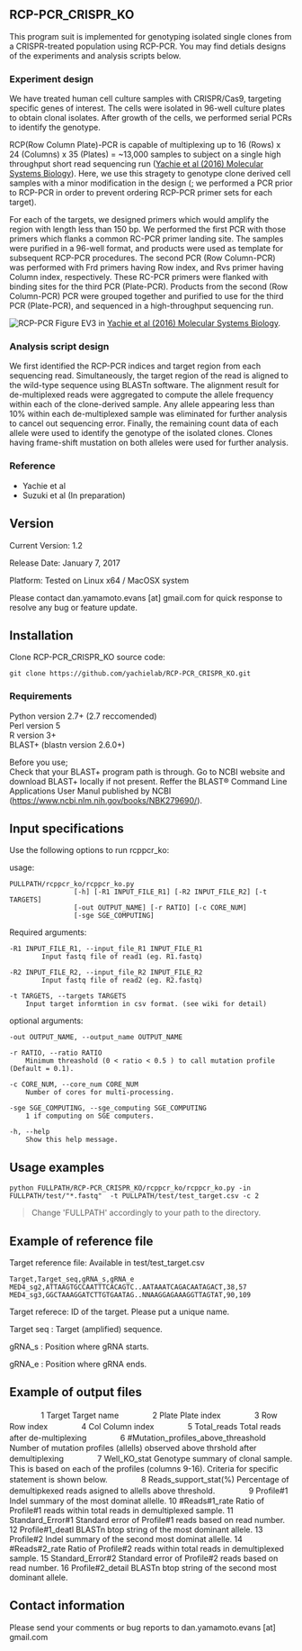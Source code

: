 ## RCP-PCR_CRISPR_KO
This program suit is implemented for genotyping isolated single clones from a CRISPR-treated population using RCP-PCR. 
You may find detials designs of the experiments and analysis scripts below.

### Experiment design
We have treated human cell culture samples with CRISPR/Cas9, targeting specific genes of interest. The cells were isolated in 96-well culture plates to obtain clonal isolates. After growth of the cells, we performed serial PCRs to identify the genotype.

RCP(Row Column Plate)-PCR is capable of multiplexing up to 16 (Rows) x 24 (Columns) x 35 (Plates) = ~13,000 samples to subject on a single high throughput short read sequencing run ([Yachie et al (2016) Molecular Systems Biology](http://msb.embopress.org/content/12/4/863)). Here, we use this stragety to genotype clone derived cell samples with a minor modification in the design (; we performed a PCR prior to RCP-PCR in order to prevent ordering RCP-PCR primer sets for each target).   

For each of the targets, we designed primers which would amplify the region with length less than 150 bp. We performed the first PCR with those primers which flanks a common RC-PCR primer landing site. The samples were purified in a 96-well format, and products were used as template for subsequent RCP-PCR procedures. 
The second PCR (Row Column-PCR) was performed with Frd primers having Row index, and Rvs primer having Column index, respectively. These RC-PCR primers were flanked with binding sites for the third PCR (Plate-PCR). Products from the second (Row Column-PCR) PCR were grouped together and purified to use for the third PCR (Plate-PCR), and sequenced in a high-throughput sequencing run. 
   
![RCP-PCR](https://www.embopress.org/cms/asset/fd513902-3d16-43ea-b723-fd3e602b8f59/msb156660-fig-0003ev-m.jpg)
Figure EV3 in [Yachie et al (2016) Molecular Systems Biology](http://msb.embopress.org/content/12/4/863).




### Analysis script design
We first identified the RCP-PCR indices and target region from each sequencing read. Simultaneously, the target region of the read is aligned to the wild-type sequence using BLASTn software. The alignment result for de-multiplexed reads were aggregated to compute the allele frequency within each of the clone-derived sample. Any allele appearing less than 10% within each de-multiplexed sample was eliminated for further analysis to cancel out sequencing error. Finally, the remaining count data of each allele were used to identify the genotype of the isolated clones. Clones having frame-shift mustation on both alleles were used for further analysis. 

### Reference
- Yachie et al
- Suzuki et al (In preparation)
    


## Version

Current Version: 1.2

Release Date: January 7, 2017

Platform: Tested on Linux x64 / MacOSX system

Please contact dan.yamamoto.evans [at] gmail.com for quick response to resolve any bug or feature update.

## Installation

Clone RCP-PCR_CRISPR_KO source code: 

    git clone https://github.com/yachielab/RCP-PCR_CRISPR_KO.git


### Requirements
Python version 2.7+ (2.7 reccomended)   
Perl version 5  
R version 3+   
BLAST+ (blastn version 2.6.0+)  

Before you use;  
Check that your BLAST+ program path is through. Go to NCBI website and download BLAST+ locally if not present. Reffer the BLAST® Command Line Applications User Manul published by NCBI (https://www.ncbi.nlm.nih.gov/books/NBK279690/).  

## Input specifications

Use the following options to run rcppcr_ko:

usage:  


    PULLPATH/rcppcr_ko/rcppcr_ko.py  
                    [-h] [-R1 INPUT_FILE_R1] [-R2 INPUT_FILE_R2] [-t TARGETS]  
                    [-out OUTPUT_NAME] [-r RATIO] [-c CORE_NUM]  
                    [-sge SGE_COMPUTING]    


Required arguments:  

	-R1 INPUT_FILE_R1, --input_file_R1 INPUT_FILE_R1    
			Input fastq file of read1 (eg. R1.fastq)  
    
	-R2 INPUT_FILE_R2, --input_file_R2 INPUT_FILE_R2   
        	Input fastq file of read2 (eg. R2.fastq)  
    
	-t TARGETS, --targets TARGETS   
		Input target informtion in csv format. (see wiki for detail)  
    
optional arguments:  

	-out OUTPUT_NAME, --output_name OUTPUT_NAME   
   
	-r RATIO, --ratio RATIO    
		Minimum threashold (0 < ratio < 0.5 ) to call mutation profile (Default = 0.1).   
      
	-c CORE_NUM, --core_num CORE_NUM   
		Number of cores for multi-processing.  
        
	-sge SGE_COMPUTING, --sge_computing SGE_COMPUTING   
		1 if computing on SGE computers.  
        
	-h, --help    
		Show this help message.  


## Usage examples
    python FULLPATH/RCP-PCR_CRISPR_KO/rcppcr_ko/rcppcr_ko.py -in FULLPATH/test/"*.fastq"  -t PULLPATH/test/test_target.csv -c 2    
>Change 'FULLPATH' accordingly to your path to the directory.


## Example of reference file
Target reference file: Available in test/test_target.csv

    Target,Target_seq,gRNA_s,gRNA_e
    MED4_sg2,ATTAAGTGCCAATTTCACAGTC..AATAAATCAGACAATAGACT,38,57
    MED4_sg3,GGCTAAAGGATCTTGTGAATAG..NNAAGGAGAAAGGTTAGTAT,90,109


Target referece: ID of the target. Please put a unique name.

Target seq     : Target (amplified) sequence. 

gRNA_s         : Position where gRNA starts.

gRNA_e         : Position where gRNA ends.



## Example of output files

　　　　1	Target	Target name 
　　　　2	Plate	Plate index
　　　　3	Row	Row index
　　　　4	Col	Column index
　　　　5	Total_reads	Total reads after de-multiplexing
　　　　6	#Mutation_profiles_above_threashold	Number of mutation profiles (allells) observed above thrshold after demultiplexing
　　　　7	Well_KO_stat	Genotype summary of clonal sample. This is based on each of the profiles (columns 9-16). Criteria for specific statement is shown below.
　　　　8	Reads_support_stat(%)	Percentage of demultipkexed reads asigned to allells above threshold. 
　　　　9	Profile#1	Indel summary of the most dominat allelle.
    10	#Reads#1_rate	Ratio of Profile#1 reads within total reads in demultiplexed sample.
    11	Standard_Error#1	Standard error of Profile#1 reads based on read number.
    12	Profile#1_deatl	BLASTn btop string of the most dominant allele.
    13	Profile#2	Indel summary of the second most dominat allelle.
    14	#Reads#2_rate	Ratio of Profile#2 reads within total reads in demultiplexed sample.
    15	Standard_Error#2	Standard error of Profile#2 reads based on read number.
    16	Profile#2_detail	BLASTn btop string of the second most dominant allele.






## Contact information

Please send your comments or bug reports to dan.yamamoto.evans [at] gmail.com  
